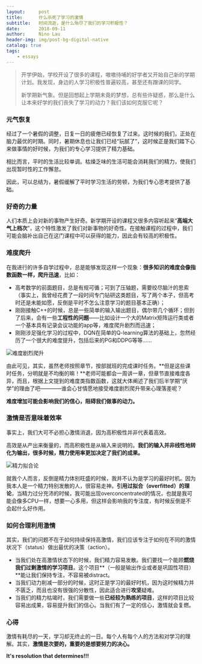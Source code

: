 ```yaml
---
layout:     post
title:      什么杀死了学习的激情
subtitle:   时间流逝，是什么殆尽了我们的学习积极性？
date:       2018-09-11
author:     Nino Lau
header-img: img/post-bg-digital-native
catalog: true
tags:
    - essays
---
```


> 开学伊始，学校开设了很多的课程，嗷嗷待哺的好学者又开始自己新的学期计划。我发现，身边的人学习积极性普遍较高，甚至还有蹭课的同学。
> 
> 新学期新气象。但是回想起上学期未竟的梦想，总有些许疑惑，那么是什么让本来好学的我们丧失了学习的动力？我们该如何克服它呢？


### 元气恢复

经过了一个暑假的调整，日复一日的疲倦已经恢复了过来。这时候的我们，正处在脑力最优的时期。同时，暑期休息也让我们已经“玩腻了”，这时候正是我们踏下心来做事情的好时候，为我们的专心学习提供了精力基础。

相比而言，平时的生活比较单调。枯燥乏味的生活可能会消耗我们的精力，使我们出现暂时性的工作懈怠。

因此，可以总结为，暑假缓解了平时学习生活的劳顿，为我们专心思考提供了基础。


### 好奇的力量

人们本质上会对新的事物产生好奇。新学期开设的课程又很多内容听起来“**高端大气上档次**”，这个特性激发了我们对新事物的好奇性。在接触课程的过程中，我们可能会脑补出自己在这门课程中可以获得的能力，因此会有较高的积极性。


### 难度爬升

在我进行的许多自学过程中，总是能够发现这样一个现象：**很多知识的难度会像指数函数一样，爬升迅速**，比如：

* 高考数学的前面题目，总是有规可循；可到了压轴题，需要绞尽脑汁的思索（事实上，我曾经花费了一段时间专门钻研这类题目，写了两个本子，但高考时还是未能如愿，反倒是平时不怎么注意学习的题目基本正确）；
* 刚刚接触C++的时候，总是一些简单的输入输出题目，偶尔带几个循环；但到了后来，会有一些**工程性的问题**——比如设计一个大的Matrix矩阵运行类或者一个基本具有记录会议功能的app等，难度爬升剧烈而迅速；
* 刚刚涉足强化学习的过程中，DQN在简单的Q-learning算法的基础上，忽然经历了一个很大的难度提升，包括后来的PG和DDPG等等......


![难度剧烈爬升](https://s6.postimg.cc/7s596719d/passion-exponent.png)

由此可见，其实，虽然老师按照章节，按部就班的完成课时任务。**但是这些课时任务，分明就是不均衡的嘛！**老师可能都会一周讲一章，但章节直接难度各异，而且，根据上文提到的难度类指数函数，这就大体阐述了我们后半学期“厌学”的理由了吧————谁会心甘情愿地接受难度剧烈爬升带来心理落差呢？

**难度增加可能会影响我们的信心，阻碍我们做事的动力。**


### 激情是否意味着效率

事实上，我们大可不必担心激情消退，因为高积极性并非代表着高效。

高效是从产出来衡量的，而高积极性是从输入来说明的。**我们的输入并非线性地转化为输出，很多时候，精力使用率更加决定了我们的成果。**

![精力拟合论](https://s6.postimg.cc/q7pq3lutd/passion-overfit.png)

就我个人而言，反倒是精力体别旺盛的时候，我并不认为是学习的最好时机。因为我本人是一个精力特别发散的人，很容易走神。**引用过拟合（overfitted）的理论**，当精力过分充沛的时候，我可能出现overconcentrated的情况，也就是我可能会像多CPU一样，想要一心多用，但这样会影响我的专注度，有时候反倒是不会起什么好作用。


### 如何合理利用激情

其实，我们的问题不在于如何持续保持高激情，我们应该专注于如何在不同的激情状况下（status）做出最优的决策（action）。

* 当我们处在高激情状态下的时候，我们精力容易发散。我们要找一个能顾**燃烧我们过剩激情的学习项目**。这个项目**（一般是输出作业或者是巩固性项目）**能让我们保持专注，不容易被distract。
* 当我们动力削减一部分的时候，这时正是学习的最好时机，因为这时候精力并不匮乏，而且也没有很强的分散性，因此适合进行**攻坚**疑难。
* 当我们的精力枯竭时，我们需要做一些**已经较为熟练的项目**，这样的项目比较容易出成果，容易提升我们的信心。当我们有了一定的信心，激情就会复燃。


### 心得

激情有耗尽的一天，学习却无终止的一日。每个人有每个人的方法和对学习的理解。其实，**激情是次要的，重要的是想要努力的决心。**

**It's resolution that determines!!!**

